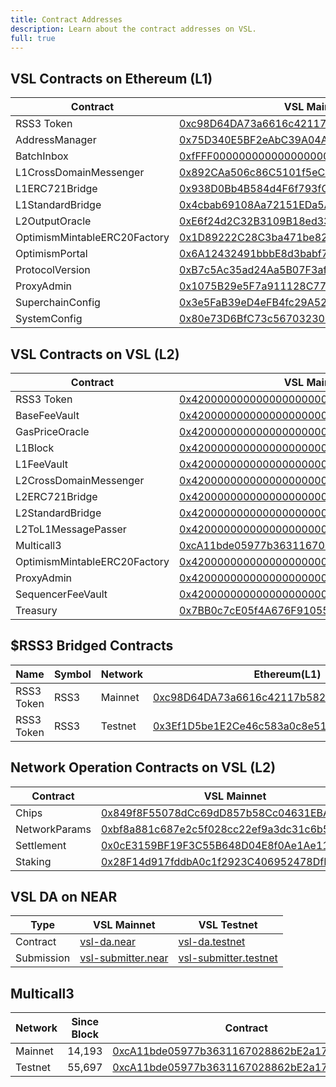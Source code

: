 ```yaml
---
title: Contract Addresses
description: Learn about the contract addresses on VSL.
full: true
---
```


## VSL Contracts on Ethereum (L1)

| Contract                     | VSL Mainnet                                                                                                           | VSL Testnet                                                                                                                   |
| ---------------------------- | --------------------------------------------------------------------------------------------------------------------- | ----------------------------------------------------------------------------------------------------------------------------- |
| RSS3 Token                   | [0xc98D64DA73a6616c42117b582e832812e7B8D57F](https://etherscan.io/address/0xc98D64DA73a6616c42117b582e832812e7B8D57F) | [0x3Ef1D5be1E2Ce46c583a0c8e511f015706A0ab23](https://sepolia.etherscan.io/address/0x3Ef1D5be1E2Ce46c583a0c8e511f015706A0ab23) |
| AddressManager               | [0x75D340E5BF2eAbC39A04AF4229Ce7875B4A73B03](https://etherscan.io/address/0x75D340E5BF2eAbC39A04AF4229Ce7875B4A73B03) | [0x12213E243b111fbf534175e511a51d823410005A](https://sepolia.etherscan.io/address/0x12213E243b111fbf534175e511a51d823410005A) |
| BatchInbox                   | [0xfFFF000000000000000000000000000000012553](https://etherscan.io/address/0xfFFF000000000000000000000000000000012553) | [0xffFf000000000000000000000000000000002331](https://sepolia.etherscan.io/address/0xffFf000000000000000000000000000000002331) |
| L1CrossDomainMessenger       | [0x892CAa506c86C5101f5eC11C6f09589c9dC8A85C](https://etherscan.io/address/0x892CAa506c86C5101f5eC11C6f09589c9dC8A85C) | [0xf2aAAd7F0ec62f582891F9558dF5F953FEEcC1DA](https://sepolia.etherscan.io/address/0xf2aAAd7F0ec62f582891F9558dF5F953FEEcC1DA) |
| L1ERC721Bridge               | [0x938D0Bb4B584d4F6f793fCB7808cA2Eea15B69A8](https://etherscan.io/address/0x938D0Bb4B584d4F6f793fCB7808cA2Eea15B69A8) | [0x0d8c89A5CFec4D9Ab65f1CB295e82D349C6Ee433](https://sepolia.etherscan.io/address/0x0d8c89A5CFec4D9Ab65f1CB295e82D349C6Ee433) |
| L1StandardBridge             | [0x4cbab69108Aa72151EDa5A3c164eA86845f18438](https://etherscan.io/address/0x4cbab69108Aa72151EDa5A3c164eA86845f18438) | [0xdDD29bb63B0839FB1cE0eE439Ff027738595D07B](https://sepolia.etherscan.io/address/0xdDD29bb63B0839FB1cE0eE439Ff027738595D07B) |
| L2OutputOracle               | [0xE6f24d2C32B3109B18ed33cF08eFb490b1e09C10](https://etherscan.io/address/0xE6f24d2C32B3109B18ed33cF08eFb490b1e09C10) | [0xDb5c46C3Eaa6Ed6aE8b2379785DF7dd029C0dC81](https://sepolia.etherscan.io/address/0xDb5c46C3Eaa6Ed6aE8b2379785DF7dd029C0dC81) |
| OptimismMintableERC20Factory | [0x1D89222C28C3ba471be822203998f27Df4727C0b](https://etherscan.io/address/0x1D89222C28C3ba471be822203998f27Df4727C0b) | [0x8075112CE7432D87aD84985775033E09A56D54F6](https://sepolia.etherscan.io/address/0x8075112CE7432D87aD84985775033E09A56D54F6) |
| OptimismPortal               | [0x6A12432491bbbE8d3babf75F759766774C778Db4](https://etherscan.io/address/0x6A12432491bbbE8d3babf75F759766774C778Db4) | [0xcBD77E8E1E7F06B25baDe67142cdE82652Da7b57](https://sepolia.etherscan.io/address/0xcBD77E8E1E7F06B25baDe67142cdE82652Da7b57) |
| ProtocolVersion              | [0xB7c5Ac35ad24Aa5B07F3af3EE0AB4C0F2Fb2892C](https://etherscan.io/address/0xB7c5Ac35ad24Aa5B07F3af3EE0AB4C0F2Fb2892C) | [0x3d49560172a1DEb9EaD85dBA496C9dd06695c990](https://sepolia.etherscan.io/address/0x3d49560172a1DEb9EaD85dBA496C9dd06695c990) |
| ProxyAdmin                   | [0x1075B29e5F7a911128C77F3989702E150C988904](https://etherscan.io/address/0x1075B29e5F7a911128C77F3989702E150C988904) | [0xB10F8a6c434DFFE124525255217144A58093d95C](https://sepolia.etherscan.io/address/0xB10F8a6c434DFFE124525255217144A58093d95C) |
| SuperchainConfig             | [0x3e5FaB39eD4eFB4fc29A5201059AE819f2f0418A](https://etherscan.io/address/0x3e5FaB39eD4eFB4fc29A5201059AE819f2f0418A) | [0x0ea7FDC0FB932d32FF25AA57Ae67472dD52bA71F](https://sepolia.etherscan.io/address/0x0ea7FDC0FB932d32FF25AA57Ae67472dD52bA71F) |
| SystemConfig                 | [0x80e73D6BfC73c567032304C3891a06c2d9954d09](https://etherscan.io/address/0x80e73D6BfC73c567032304C3891a06c2d9954d09) | [0x9062342B60526B1ce46f70C039542793E37b6D53](https://sepolia.etherscan.io/address/0x9062342B60526B1ce46f70C039542793E37b6D53) |

## VSL Contracts on VSL (L2)

| Contract                     | VSL Mainnet                                                                                                           | VSL Testnet                                |
| ---------------------------- | --------------------------------------------------------------------------------------------------------------------- | -------------------------------------------------------------------------------- |
| RSS3 Token                   | [0x4200000000000000000000000000000000000042](https://scan.rss3.io/address/0x4200000000000000000000000000000000000042) | [0x4200000000000000000000000000000000000042](https://scan.testnet.rss3.io/address/0x4200000000000000000000000000000000000042) |
| BaseFeeVault                 | [0x4200000000000000000000000000000000000019](https://scan.rss3.io/address/0x4200000000000000000000000000000000000019) | [0x4200000000000000000000000000000000000019](https://scan.testnet.rss3.io/address/0x4200000000000000000000000000000000000019) |
| GasPriceOracle               | [0x420000000000000000000000000000000000000F](https://scan.rss3.io/address/0x420000000000000000000000000000000000000F) | [0x420000000000000000000000000000000000000F](https://scan.testnet.rss3.io/address/0x420000000000000000000000000000000000000F) |
| L1Block                      | [0x4200000000000000000000000000000000000015](https://scan.rss3.io/address/0x4200000000000000000000000000000000000015) | [0x4200000000000000000000000000000000000015](https://scan.testnet.rss3.io/address/0x4200000000000000000000000000000000000015) |
| L1FeeVault                   | [0x420000000000000000000000000000000000001A](https://scan.rss3.io/address/0x420000000000000000000000000000000000001A) | [0x420000000000000000000000000000000000001A](https://scan.testnet.rss3.io/address/0x420000000000000000000000000000000000001A) |
| L2CrossDomainMessenger       | [0x4200000000000000000000000000000000000007](https://scan.rss3.io/address/0x4200000000000000000000000000000000000007) | [0x4200000000000000000000000000000000000007](https://scan.testnet.rss3.io/address/0x4200000000000000000000000000000000000007) |
| L2ERC721Bridge               | [0x4200000000000000000000000000000000000014](https://scan.rss3.io/address/0x4200000000000000000000000000000000000014) | [0x4200000000000000000000000000000000000014](https://scan.testnet.rss3.io/address/0x4200000000000000000000000000000000000014) |
| L2StandardBridge             | [0x4200000000000000000000000000000000000010](https://scan.rss3.io/address/0x4200000000000000000000000000000000000010) | [0x4200000000000000000000000000000000000010](https://scan.testnet.rss3.io/address/0x4200000000000000000000000000000000000010) |
| L2ToL1MessagePasser          | [0x4200000000000000000000000000000000000016](https://scan.rss3.io/address/0x4200000000000000000000000000000000000016) | [0x4200000000000000000000000000000000000016](https://scan.testnet.rss3.io/address/0x4200000000000000000000000000000000000016) |
| Multicall3                   | [0xcA11bde05977b3631167028862bE2a173976CA11](https://scan.rss3.io/address/0xcA11bde05977b3631167028862bE2a173976CA11) | [0xcA11bde05977b3631167028862bE2a173976CA11](https://scan.testnet.rss3.io/address/0xcA11bde05977b3631167028862bE2a173976CA11) |
| OptimismMintableERC20Factory | [0x4200000000000000000000000000000000000012](https://scan.rss3.io/address/0x4200000000000000000000000000000000000012) | [0x4200000000000000000000000000000000000012](https://scan.testnet.rss3.io/address/0x4200000000000000000000000000000000000012) |
| ProxyAdmin                   | [0x4200000000000000000000000000000000000018](https://scan.rss3.io/address/0x4200000000000000000000000000000000000018) | [0x4200000000000000000000000000000000000018](https://scan.testnet.rss3.io/address/0x4200000000000000000000000000000000000018) |
| SequencerFeeVault            | [0x4200000000000000000000000000000000000011](https://scan.rss3.io/address/0x4200000000000000000000000000000000000011) | [0x4200000000000000000000000000000000000011](https://scan.testnet.rss3.io/address/0x4200000000000000000000000000000000000011) |
| Treasury                     | [0x7BB0c7cE05f4A676F91055724F0Db0EcC31f742F](https://scan.rss3.io/address/0x7BB0c7cE05f4A676F91055724F0Db0EcC31f742F) | [0x7BB0c7cE05f4A676F91055724F0Db0EcC31f742F](https://scan.testnet.rss3.io/address/0x7BB0c7cE05f4A676F91055724F0Db0EcC31f742F) |

## $RSS3 Bridged Contracts

| Name       | Symbol | Network | Ethereum(L1)             | VSL (L2)    |
| ---------- | ------ | ------- | ------------------------ |------------------------ |
| RSS3 Token | RSS3   | Mainnet | [0xc98D64DA73a6616c42117b582e832812e7B8D57F](https://etherscan.io/address/0xc98D64DA73a6616c42117b582e832812e7B8D57F) | [0x4200000000000000000000000000000000000042](https://scan.rss3.io/address/0x4200000000000000000000000000000000000042)  |
| RSS3 Token | RSS3   | Testnet | [0x3Ef1D5be1E2Ce46c583a0c8e511f015706A0ab23](https://sepolia.etherscan.io/address/0x3Ef1D5be1E2Ce46c583a0c8e511f015706A0ab23) | [0x4200000000000000000000000000000000000042](https://scan.testnet.rss3.io/address/0x4200000000000000000000000000000000000042) |

## Network Operation Contracts on VSL (L2)

| Contract      | VSL Mainnet                                                                                                           | VSL Testnet                                                                                                                   |
| ------------- | --------------------------------------------------------------------------------------------------------------------- | ----------------------------------------------------------------------------------------------------------------------------- |
| Chips         | [0x849f8F55078dCc69dD857b58Cc04631EBA54E4DE](https://scan.rss3.io/address/0x849f8F55078dCc69dD857b58Cc04631EBA54E4DE) | [0x305A3cD2E972ceE48C362ABca02DfA699161edd6](https://scan.testnet.rss3.io/address/0x305A3cD2E972ceE48C362ABca02DfA699161edd6) |
| NetworkParams | [0xbf8a881c687e2c5f028cc22ef9a3dc31c6b57107](https://scan.rss3.io/address/0xbf8a881c687e2c5f028cc22ef9a3dc31c6b57107) | [0xc244ef2f548d6e482acb455c5d519b9432aa49e3](https://scan.testnet.rss3.io/address/0xc244ef2f548d6e482acb455c5d519b9432aa49e3) |
| Settlement    | [0x0cE3159BF19F3C55B648D04E8f0Ae1Ae118D2A0B](https://scan.rss3.io/address/0x0cE3159BF19F3C55B648D04E8f0Ae1Ae118D2A0B) | [0xA37a6Ef0c3635824be2b6c87A23F6Df5d0E2ba1b](https://scan.testnet.rss3.io/address/0xA37a6Ef0c3635824be2b6c87A23F6Df5d0E2ba1b) |
| Staking       | [0x28F14d917fddbA0c1f2923C406952478DfDA5578](https://scan.rss3.io/address/0x28F14d917fddbA0c1f2923C406952478DfDA5578) | [0xb1b209Ee24272C7EE8076764DAa27563c5add9FF](https://scan.testnet.rss3.io/address/0xb1b209Ee24272C7EE8076764DAa27563c5add9FF) |

## VSL DA on NEAR

| Type       | VSL Mainnet                                                            | VSL Testnet                                                                          |
| ---------- | ---------------------------------------------------------------------- | ------------------------------------------------------------------------------------ |
| Contract   | [vsl-da.near](https://nearblocks.io/address/vsl-da.near)               | [vsl-da.testnet](https://testnet.nearblocks.io/address/vsl-da.testnet)               |
| Submission | [vsl-submitter.near](https://nearblocks.io/address/vsl-submitter.near) | [vsl-submitter.testnet](https://testnet.nearblocks.io/address/vsl-submitter.testnet) |

## Multicall3

| Network | Since Block | Contract                                                                                                                      |
| ------- | ----------- | ----------------------------------------------------------------------------------------------------------------------------- |
| Mainnet | 14,193      | [0xcA11bde05977b3631167028862bE2a173976CA11](https://scan.rss3.io/address/0xcA11bde05977b3631167028862bE2a173976CA11)         |
| Testnet | 55,697      | [0xcA11bde05977b3631167028862bE2a173976CA11](https://scan.testnet.rss3.io/address/0xcA11bde05977b3631167028862bE2a173976CA11) |


